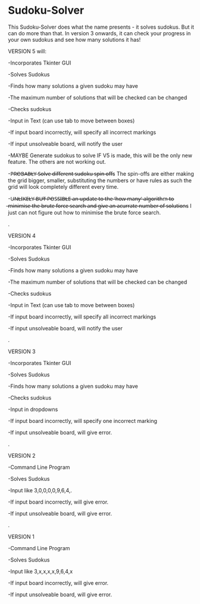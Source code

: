 # Sudoku-Solver

This Sudoku-Solver does what the name presents - it solves sudokus.
But it can do more than that. In version 3 onwards, it can check your progress in your own sudokus and see how many solutions it has!

VERSION 5 will:

-Incorporates Tkinter GUI

-Solves Sudokus

-Finds how many solutions a given sudoku may have

-The maximum number of solutions that will be checked can be changed

-Checks sudokus

-Input in Text (can use tab to move between boxes)

-If input board incorrectly, will specify all incorrect markings

-If input unsolveable board, will notify the user

-MAYBE Generate sudokus to solve IF V5 is made, this will be the only new feature. The others are not working out.

-P̶R̶O̶B̶A̶B̶L̶Y̶ ̶S̶o̶l̶v̶e̶ ̶d̶i̶f̶f̶e̶r̶e̶n̶t̶ ̶s̶u̶d̶o̶k̶u̶ ̶s̶p̶i̶n̶ ̶o̶f̶f̶s The spin-offs are either making the grid bigger, smaller, substituting the numbers or have rules as such the grid will look completely different every time.

-U̶N̶L̶I̶K̶E̶L̶Y̶ ̶B̶U̶T̶ ̶P̶O̶S̶S̶I̶B̶L̶E̶ ̶a̶n̶ ̶u̶p̶d̶a̶t̶e̶ ̶t̶o̶ ̶t̶h̶e̶ ̶'̶h̶o̶w̶ ̶m̶a̶n̶y̶'̶ ̶a̶l̶g̶o̶r̶i̶t̶h̶m̶ ̶t̶o̶ ̶m̶i̶n̶i̶m̶i̶s̶e̶ ̶t̶h̶e̶ ̶b̶r̶u̶t̶e̶ ̶f̶o̶r̶c̶e̶ ̶s̶e̶a̶r̶c̶h̶ ̶a̶n̶d̶ ̶g̶i̶v̶e̶ ̶a̶n̶ ̶a̶c̶u̶r̶r̶a̶t̶e̶ ̶n̶u̶m̶b̶e̶r̶ ̶o̶f̶ ̶s̶o̶l̶u̶t̶i̶o̶n̶s I just can not figure out how to minimise the brute force search.

.

VERSION 4

-Incorporates Tkinter GUI

-Solves Sudokus

-Finds how many solutions a given sudoku may have

-The maximum number of solutions that will be checked can be changed

-Checks sudokus

-Input in Text (can use tab to move between boxes)

-If input board incorrectly, will specify all incorrect markings

-If input unsolveable board, will notify the user

.

VERSION 3

-Incorporates Tkinter GUI

-Solves Sudokus

-Finds how many solutions a given sudoku may have

-Checks sudokus

-Input in dropdowns

-If input board incorrectly, will specify one incorrect marking

-If input unsolveable board, will give error.

.

VERSION 2

-Command Line Program

-Solves Sudokus

-Input like 3,0,0,0,0,9,6,4,.

-If input board incorrectly, will give error.

-If input unsolveable board, will give error.

.

VERSION 1

-Command Line Program

-Solves Sudokus

-Input like 3,x,x,x,x,9,6,4,x

-If input board incorrectly, will give error.

-If input unsolveable board, will give error.
